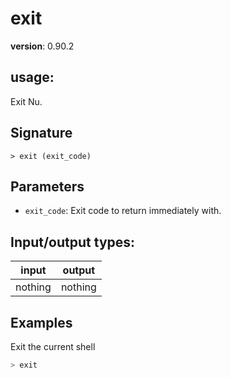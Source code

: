 # exit

**version**: 0.90.2

## **usage**:

Exit Nu.

## Signature

`> exit (exit_code)`

## Parameters

- `exit_code`: Exit code to return immediately with.

## Input/output types:

| input   | output  |
| ------- | ------- |
| nothing | nothing |

## Examples

Exit the current shell

```bash
> exit
```
